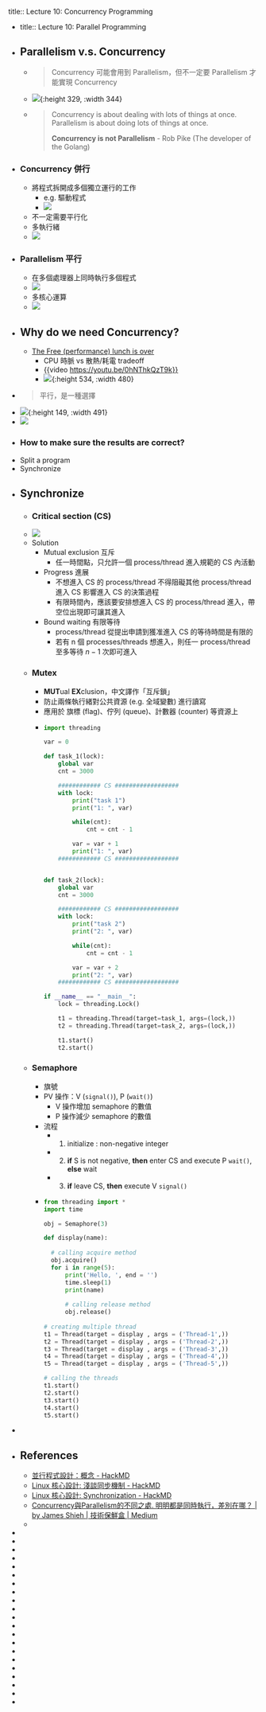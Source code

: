 title:: Lecture 10: Concurrency Programming

- title:: Lecture 10: Parallel Programming
- ## Parallelism v.s. Concurrency
	- > Concurrency 可能會用到 Parallelism，但不一定要 Parallelism 才能實現 Concurrency
	- ![](https://miro.medium.com/max/1250/0*D4B7hf_Up9bc9wzg.jpg){:height 329, :width 344}
	- > Concurrency is about dealing with lots of things at once.
	  Parallelism is about doing lots of things at once. 
	  >
	  > **Concurrency is not Parallelism** - Rob Pike (The developer of the Golang)
- ### Concurrency 併行
	- 將程式拆開成多個獨立運行的工作
		- e.g. 驅動程式
		- ![](https://i.imgur.com/b0hDafx.png)
	- 不一定需要平行化
	- 多執行緒
	- ![](https://hackpad-attachments.s3.amazonaws.com/embedded2016.hackpad.com_K6DJ0ZtiecH_p.537916_1460613316743_p1.png)
- ### Parallelism 平行
	- 在多個處理器上同時執行多個程式
	- ![](https://i.imgur.com/LVcFoz5.png)
	- 多核心運算
	- ![](https://hackpad-attachments.s3.amazonaws.com/embedded2016.hackpad.com_K6DJ0ZtiecH_p.537916_1460613329719_p2.png)
- ## Why do we need Concurrency?
	- [The Free (performance) lunch is over](http://www.gotw.ca/publications/concurrency-ddj.htm)
		- CPU 時脈 vs 散熱/耗電 tradeoff
		- {{video https://youtu.be/0hNThkQzT9k}}
		- ![](https://i.imgur.com/hr4gwXs.png){:height 534, :width 480}
- > 平行，是一種選擇
- ![](https://i.imgur.com/rweOyiD.png){:height 149, :width 491}
- ![](https://i.imgur.com/Oom3wM5.png)
- ### How to make sure the results are correct?
- Split a program
- Synchronize
- ## Synchronize
	- ### Critical section (CS)
	- ![](https://i.imgur.com/El3wtFd.png)
	- Solution
		- Mutual exclusion 互斥
			- 任一時間點，只允許一個 process/thread 進入規範的 CS 內活動
		- Progress 進展
			- 不想進入 CS 的 process/thread 不得阻礙其他 process/thread 進入 CS 影響進入 CS 的決策過程
			- 有限時間內，應該要安排想進入 CS 的 process/thread 進入，帶空位出現即可讓其進入
		- Bound waiting 有限等待
			- process/thread 從提出申請到獲准進入 CS 的等待時間是有限的
			- 若有 n 個 processes/threads 想進入，則任一 process/thread 至多等待 $n-1$ 次即可進入
	- ### Mutex
		- **MUT**ual **EX**clusion，中文譯作「互斥鎖」
		- 防止兩條執行緒對公共資源 (e.g. 全域變數) 進行讀寫
		- 應用於 旗標 (flag)、佇列 (queue)、計數器 (counter) 等資源上
		- ```Python
		  import threading
		  
		  var = 0
		  
		  def task_1(lock):
		      global var
		      cnt = 3000
		  
		      ############ CS ##################
		      with lock:
		          print("task 1")
		          print("1: ", var)
		  
		          while(cnt):
		              cnt = cnt - 1
		  
		          var = var + 1
		          print("1: ", var)
		      ############ CS ##################
		  
		  
		  def task_2(lock):
		      global var
		      cnt = 3000
		  
		      ############ CS ##################
		      with lock:
		          print("task 2")
		          print("2: ", var)
		  
		          while(cnt):
		              cnt = cnt - 1
		  
		          var = var + 2
		          print("2: ", var)
		      ############ CS ##################
		  
		  if __name__ == "__main__":
		      lock = threading.Lock()
		  
		      t1 = threading.Thread(target=task_1, args=(lock,))
		      t2 = threading.Thread(target=task_2, args=(lock,))
		  
		      t1.start()
		      t2.start()
		  ```
	- ### Semaphore
		- 旗號
		- PV 操作：V (`signal()`), P (`wait()`)
			- V 操作增加 semaphore 的數值
			- P 操作減少 semaphore 的數值
		- 流程
			- 1. initialize : non-negative integer
			- 2. **if** S is not negative, **then** enter CS and execute P `wait()`, **else** wait
			- 3. **if** leave CS, **then** execute V `signal()`
		- ```Python
		  from threading import *		
		  import time		
		  
		  obj = Semaphore(3)		
		  
		  def display(name):	
		  	
		  	# calling acquire method
		  	obj.acquire()				
		  	for i in range(5):
		  		print('Hello, ', end = '')
		  		time.sleep(1)
		  		print(name)
		  		
		  		# calling release method
		  		obj.release()	
		  		
		  # creating multiple thread
		  t1 = Thread(target = display , args = ('Thread-1',))
		  t2 = Thread(target = display , args = ('Thread-2',))
		  t3 = Thread(target = display , args = ('Thread-3',))
		  t4 = Thread(target = display , args = ('Thread-4',))
		  t5 = Thread(target = display , args = ('Thread-5',))
		  
		  # calling the threads
		  t1.start()
		  t2.start()
		  t3.start()
		  t4.start()
		  t5.start()
		  
		  ```
-
- ## References
	- [並行程式設計：概念 - HackMD](https://hackmd.io/@sysprog/concurrency/https%3A%2F%2Fhackmd.io%2F%40sysprog%2FS1AMIFt0D)
	- [Linux 核心設計: 淺談同步機制 - HackMD](https://hackmd.io/@sysprog/linux-sync?type=view)
	- [Linux 核心設計: Synchronization - HackMD](https://hackmd.io/@RinHizakura/rJhEpdyNw)
	- [Concurrency與Parallelism的不同之處. 明明都是同時執行，差別在哪？ | by James Shieh | 技術保鮮盒 | Medium](https://medium.com/mr-efacani-teatime/concurrency%E8%88%87parallelism%E7%9A%84%E4%B8%8D%E5%90%8C%E4%B9%8B%E8%99%95-1b212a020e30)
	-
-
-
-
-
-
-
-
-
-
-
-
-
-
-
-
-
-
-
-
-
-
